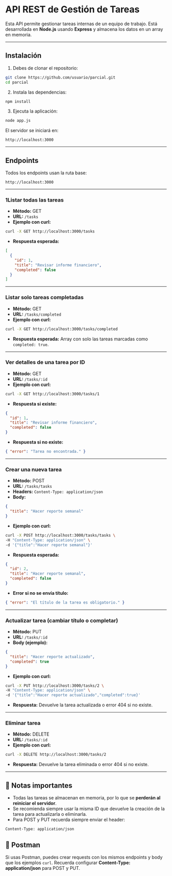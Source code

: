 # API REST de Gestión de Tareas

Esta API permite gestionar tareas internas de un equipo de trabajo.
Está desarrollada en **Node.js** usando **Express** y almacena los datos en un array en memoria.

---

## Instalación

1. Debes de clonar el repositorio:

```bash
git clone https://github.com/usuario/parcial.git
cd parcial
```

2. Instala las dependencias:

```bash
npm install
```

3. Ejecuta la aplicación:

```bash
node app.js
```

El servidor se iniciará en:

```
http://localhost:3000
```

---

## Endpoints

Todos los endpoints usan la ruta base:

```
http://localhost:3000
```

---

### 1️Listar todas las tareas

* **Método:** GET
* **URL:** `/tasks`
* **Ejemplo con curl:**

```bash
curl -X GET http://localhost:3000/tasks
```

* **Respuesta esperada:**

```json
[
  {
    "id": 1,
    "title": "Revisar informe financiero",
    "completed": false
  }
]
```

---

### Listar solo tareas completadas

* **Método:** GET
* **URL:** `/tasks/completed`
* **Ejemplo con curl:**

```bash
curl -X GET http://localhost:3000/tasks/completed
```

* **Respuesta esperada:** Array con solo las tareas marcadas como `completed: true`.

---

### Ver detalles de una tarea por ID

* **Método:** GET
* **URL:** `/tasks/:id`
* **Ejemplo con curl:**

```bash
curl -X GET http://localhost:3000/tasks/1
```

* **Respuesta si existe:**

```json
{
  "id": 1,
  "title": "Revisar informe financiero",
  "completed": false
}
```

* **Respuesta si no existe:**

```json
{ "error": "Tarea no encontrada." }
```

---

### Crear una nueva tarea

* **Método:** POST
* **URL:** `/tasks/tasks`
* **Headers:** `Content-Type: application/json`
* **Body:**

```json
{
  "title": "Hacer reporte semanal"
}
```

* **Ejemplo con curl:**

```bash
curl -X POST http://localhost:3000/tasks/tasks \
-H "Content-Type: application/json" \
-d '{"title":"Hacer reporte semanal"}'
```

* **Respuesta esperada:**

```json
{
  "id": 2,
  "title": "Hacer reporte semanal",
  "completed": false
}
```

* **Error si no se envía título:**

```json
{ "error": "El título de la tarea es obligatorio." }
```

---

### Actualizar tarea (cambiar título o completar)

* **Método:** PUT
* **URL:** `/tasks/:id`
* **Body (ejemplo):**

```json
{
  "title": "Hacer reporte actualizado",
  "completed": true
}
```

* **Ejemplo con curl:**

```bash
curl -X PUT http://localhost:3000/tasks/2 \
-H "Content-Type: application/json" \
-d '{"title":"Hacer reporte actualizado","completed":true}'
```

* **Respuesta:** Devuelve la tarea actualizada o error 404 si no existe.

---

### Eliminar tarea

* **Método:** DELETE
* **URL:** `/tasks/:id`
* **Ejemplo con curl:**

```bash
curl -X DELETE http://localhost:3000/tasks/2
```

* **Respuesta:** Devuelve la tarea eliminada o error 404 si no existe.

---

## 🔹 Notas importantes

* Todas las tareas se almacenan en memoria, por lo que se **perderán al reiniciar el servidor**.
* Se recomienda siempre usar la misma ID que devuelve la creación de la tarea para actualizarla o eliminarla.
* Para POST y PUT recuerda siempre enviar el header:

```
Content-Type: application/json
```

## 📝 Postman

Si usas Postman, puedes crear requests con los mismos endpoints y body que los ejemplos `curl`.
Recuerda configurar **Content-Type: application/json** para POST y PUT.
